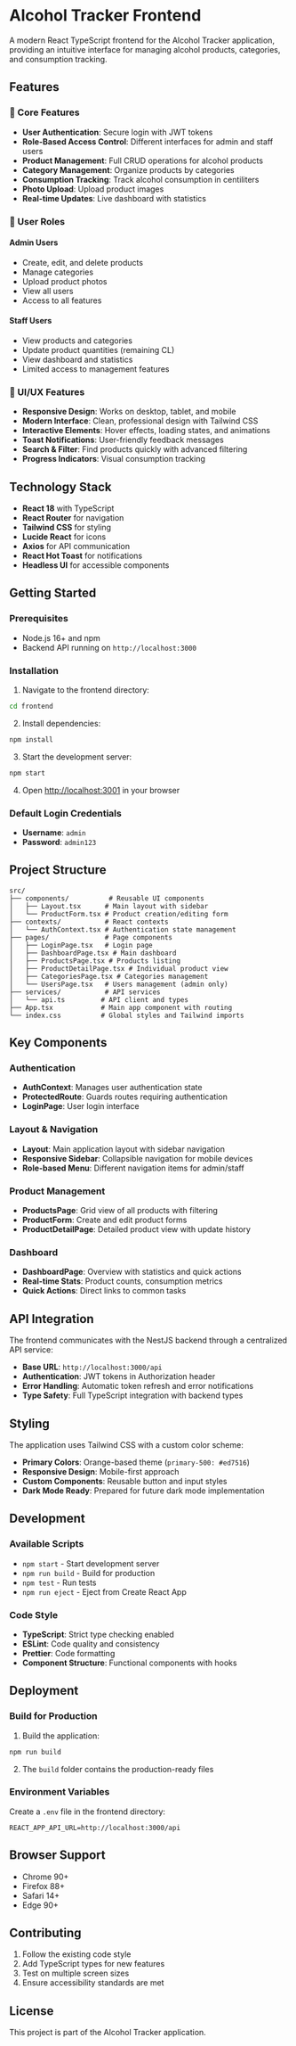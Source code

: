 # Alcohol Tracker Frontend

A modern React TypeScript frontend for the Alcohol Tracker application, providing an intuitive interface for managing alcohol products, categories, and consumption tracking.

## Features

### 🎯 Core Features
- **User Authentication**: Secure login with JWT tokens
- **Role-Based Access Control**: Different interfaces for admin and staff users
- **Product Management**: Full CRUD operations for alcohol products
- **Category Management**: Organize products by categories
- **Consumption Tracking**: Track alcohol consumption in centiliters
- **Photo Upload**: Upload product images
- **Real-time Updates**: Live dashboard with statistics

### 👥 User Roles

#### Admin Users
- Create, edit, and delete products
- Manage categories
- Upload product photos
- View all users
- Access to all features

#### Staff Users
- View products and categories
- Update product quantities (remaining CL)
- View dashboard and statistics
- Limited access to management features

### 🎨 UI/UX Features
- **Responsive Design**: Works on desktop, tablet, and mobile
- **Modern Interface**: Clean, professional design with Tailwind CSS
- **Interactive Elements**: Hover effects, loading states, and animations
- **Toast Notifications**: User-friendly feedback messages
- **Search & Filter**: Find products quickly with advanced filtering
- **Progress Indicators**: Visual consumption tracking

## Technology Stack

- **React 18** with TypeScript
- **React Router** for navigation
- **Tailwind CSS** for styling
- **Lucide React** for icons
- **Axios** for API communication
- **React Hot Toast** for notifications
- **Headless UI** for accessible components

## Getting Started

### Prerequisites
- Node.js 16+ and npm
- Backend API running on `http://localhost:3000`

### Installation

1. Navigate to the frontend directory:
```bash
cd frontend
```

2. Install dependencies:
```bash
npm install
```

3. Start the development server:
```bash
npm start
```

4. Open [http://localhost:3001](http://localhost:3001) in your browser

### Default Login Credentials
- **Username**: `admin`
- **Password**: `admin123`

## Project Structure

```
src/
├── components/          # Reusable UI components
│   ├── Layout.tsx      # Main layout with sidebar
│   └── ProductForm.tsx # Product creation/editing form
├── contexts/           # React contexts
│   └── AuthContext.tsx # Authentication state management
├── pages/              # Page components
│   ├── LoginPage.tsx   # Login page
│   ├── DashboardPage.tsx # Main dashboard
│   ├── ProductsPage.tsx # Products listing
│   ├── ProductDetailPage.tsx # Individual product view
│   ├── CategoriesPage.tsx # Categories management
│   └── UsersPage.tsx   # Users management (admin only)
├── services/           # API services
│   └── api.ts         # API client and types
├── App.tsx            # Main app component with routing
└── index.css          # Global styles and Tailwind imports
```

## Key Components

### Authentication
- **AuthContext**: Manages user authentication state
- **ProtectedRoute**: Guards routes requiring authentication
- **LoginPage**: User login interface

### Layout & Navigation
- **Layout**: Main application layout with sidebar navigation
- **Responsive Sidebar**: Collapsible navigation for mobile devices
- **Role-based Menu**: Different navigation items for admin/staff

### Product Management
- **ProductsPage**: Grid view of all products with filtering
- **ProductForm**: Create and edit product forms
- **ProductDetailPage**: Detailed product view with update history

### Dashboard
- **DashboardPage**: Overview with statistics and quick actions
- **Real-time Stats**: Product counts, consumption metrics
- **Quick Actions**: Direct links to common tasks

## API Integration

The frontend communicates with the NestJS backend through a centralized API service:

- **Base URL**: `http://localhost:3000/api`
- **Authentication**: JWT tokens in Authorization header
- **Error Handling**: Automatic token refresh and error notifications
- **Type Safety**: Full TypeScript integration with backend types

## Styling

The application uses Tailwind CSS with a custom color scheme:

- **Primary Colors**: Orange-based theme (`primary-500: #ed7516`)
- **Responsive Design**: Mobile-first approach
- **Custom Components**: Reusable button and input styles
- **Dark Mode Ready**: Prepared for future dark mode implementation

## Development

### Available Scripts

- `npm start` - Start development server
- `npm run build` - Build for production
- `npm test` - Run tests
- `npm run eject` - Eject from Create React App

### Code Style

- **TypeScript**: Strict type checking enabled
- **ESLint**: Code quality and consistency
- **Prettier**: Code formatting
- **Component Structure**: Functional components with hooks

## Deployment

### Build for Production

1. Build the application:
```bash
npm run build
```

2. The `build` folder contains the production-ready files

### Environment Variables

Create a `.env` file in the frontend directory:

```env
REACT_APP_API_URL=http://localhost:3000/api
```

## Browser Support

- Chrome 90+
- Firefox 88+
- Safari 14+
- Edge 90+

## Contributing

1. Follow the existing code style
2. Add TypeScript types for new features
3. Test on multiple screen sizes
4. Ensure accessibility standards are met

## License

This project is part of the Alcohol Tracker application.
